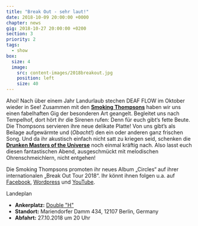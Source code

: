 ```yaml
---
title: "Break Out - sehr laut!"
date: 2018-10-09 20:00:00 +0000
chapter: news
gig: 2018-10-27 20:00:00 +0200
section: 3
priority: 2
tags:
  - show
box:
  size: 4
  image:
    src: content-images/2018breakout.jpg
    position: left
    size: 40
---
```


Ahoi! Nach über einem Jahr Landurlaub stechen DEAF FLOW im Oktober wieder in See! Zusammen mit den **[Smoking Thompsons](https://www.facebook.com/smokingthompsons)** haben wir uns einen fabelhaften Gig der besonderen Art geangelt. Begleitet uns nach Tempelhof, dort hört ihr die Sirenen rufen: Denn für euch gibt‘s fette Beute. Die Thompsons servieren ihre neue delikate Platte! Von uns gibt’s als Beilage aufgewärmte und (_Obacht!_) den ein oder anderen ganz frischen Song. Und da ihr akustisch einfach nicht satt zu kriegen seid, schenken die **[Drunken Masters of the Universe](https://www.facebook.com/drunkenmastersoftheuniverse/)** noch einmal kräftig nach.
Also lasst euch diesen fantastischen Abend, ausgeschmückt mit melodischen Ohrenschmeichlern, nicht entgehen!

Die Smoking Thompsons promoten ihr neues Album „Circles“ auf ihrer internationalen „Break Out Tour 2018“. Ihr könnt ihnen folgen u.a. auf [Facebook](https://www.facebook.com/smokingthompsons), [Wordpress](https://smokingthompsons.wordpress.com/) und [YouTube](https://www.youtube.com/user/SmokingThompsons).


Landeplan
* **Ankerplatz:** [Double "H"](https://www.facebook.com/Double-H-Passion-of-Session-150457685617084/)
* **Standort:** Mariendorfer Damm 434, 12107 Berlin, Germany
* **Abfahrt:** 27.10.2018 um 20 Uhr
